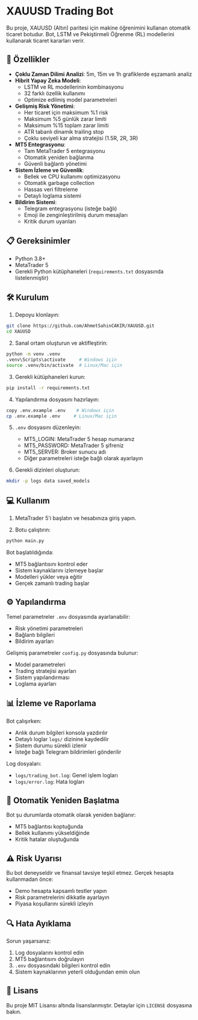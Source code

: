 # XAUUSD Trading Bot

Bu proje, XAUUSD (Altın) paritesi için makine öğrenimini kullanan otomatik ticaret botudur. Bot, LSTM ve Pekiştirmeli Öğrenme (RL) modellerini kullanarak ticaret kararları verir.

## 🚀 Özellikler

- **Çoklu Zaman Dilimi Analizi**: 5m, 15m ve 1h grafiklerde eşzamanlı analiz
- **Hibrit Yapay Zeka Modeli**: 
  - LSTM ve RL modellerinin kombinasyonu
  - 32 farklı özellik kullanımı
  - Optimize edilmiş model parametreleri
- **Gelişmiş Risk Yönetimi**: 
  - Her ticaret için maksimum %1 risk
  - Maksimum %5 günlük zarar limiti
  - Maksimum %15 toplam zarar limiti
  - ATR tabanlı dinamik trailing stop
  - Çoklu seviyeli kar alma stratejisi (1.5R, 2R, 3R)
- **MT5 Entegrasyonu**: 
  - Tam MetaTrader 5 entegrasyonu
  - Otomatik yeniden bağlanma
  - Güvenli bağlantı yönetimi
- **Sistem İzleme ve Güvenlik**:
  - Bellek ve CPU kullanımı optimizasyonu
  - Otomatik garbage collection
  - Hassas veri filtreleme
  - Detaylı loglama sistemi
- **Bildirim Sistemi**:
  - Telegram entegrasyonu (isteğe bağlı)
  - Emoji ile zenginleştirilmiş durum mesajları
  - Kritik durum uyarıları

## 📋 Gereksinimler

- Python 3.8+
- MetaTrader 5
- Gerekli Python kütüphaneleri (`requirements.txt` dosyasında listelenmiştir)

## 🛠️ Kurulum

1. Depoyu klonlayın:
```bash
git clone https://github.com/AhmetSahinCAKIR/XAUUSD.git
cd XAUUSD
```

2. Sanal ortam oluşturun ve aktifleştirin:
```bash
python -m venv .venv
.venv\Scripts\activate     # Windows için
source .venv/bin/activate  # Linux/Mac için
```

3. Gerekli kütüphaneleri kurun:
```bash
pip install -r requirements.txt
```

4. Yapılandırma dosyasını hazırlayın:
```bash
copy .env.example .env    # Windows için
cp .env.example .env     # Linux/Mac için
```

5. `.env` dosyasını düzenleyin:
   - MT5_LOGIN: MetaTrader 5 hesap numaranız
   - MT5_PASSWORD: MetaTrader 5 şifreniz
   - MT5_SERVER: Broker sunucu adı
   - Diğer parametreleri isteğe bağlı olarak ayarlayın

6. Gerekli dizinleri oluşturun:
```bash
mkdir -p logs data saved_models
```

## 💻 Kullanım

1. MetaTrader 5'i başlatın ve hesabınıza giriş yapın.

2. Botu çalıştırın:
```bash
python main.py
```

Bot başlatıldığında:
- MT5 bağlantısını kontrol eder
- Sistem kaynaklarını izlemeye başlar
- Modelleri yükler veya eğitir
- Gerçek zamanlı trading başlar

## ⚙️ Yapılandırma

Temel parametreler `.env` dosyasında ayarlanabilir:
- Risk yönetimi parametreleri
- Bağlantı bilgileri
- Bildirim ayarları

Gelişmiş parametreler `config.py` dosyasında bulunur:
- Model parametreleri
- Trading stratejisi ayarları
- Sistem yapılandırması
- Loglama ayarları

## 📊 İzleme ve Raporlama

Bot çalışırken:
- Anlık durum bilgileri konsola yazdırılır
- Detaylı loglar `logs/` dizinine kaydedilir
- Sistem durumu sürekli izlenir
- İsteğe bağlı Telegram bildirimleri gönderilir

Log dosyaları:
- `logs/trading_bot.log`: Genel işlem logları
- `logs/error.log`: Hata logları

## 🔄 Otomatik Yeniden Başlatma

Bot şu durumlarda otomatik olarak yeniden bağlanır:
- MT5 bağlantısı koptuğunda
- Bellek kullanımı yükseldiğinde
- Kritik hatalar oluştuğunda

## ⚠️ Risk Uyarısı

Bu bot deneyseldir ve finansal tavsiye teşkil etmez. Gerçek hesapta kullanmadan önce:
- Demo hesapta kapsamlı testler yapın
- Risk parametrelerini dikkatle ayarlayın
- Piyasa koşullarını sürekli izleyin

## 🔍 Hata Ayıklama

Sorun yaşarsanız:
1. Log dosyalarını kontrol edin
2. MT5 bağlantısını doğrulayın
3. `.env` dosyasındaki bilgileri kontrol edin
4. Sistem kaynaklarının yeterli olduğundan emin olun

## 📝 Lisans

Bu proje MIT Lisansı altında lisanslanmıştır. Detaylar için `LICENSE` dosyasına bakın. 